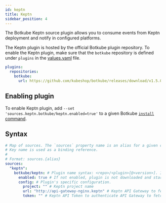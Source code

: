 ```yaml
---
id: keptn
title: Keptn
sidebar_position: 4
---
```


The Botkube Keptn source plugin allows you to consume events from Keptn deployment and notify in configured platforms.

The Keptn plugin is hosted by the official Botkube plugin repository. To enable the Keptn plugin, make sure that the `botkube` repository is defined under `plugins` in the [values.yaml](https://github.com/kubeshop/botkube/blob/main/helm/botkube/values.yaml) file.

```yaml
plugins:
  repositories:
    botkube:
      url: https://github.com/kubeshop/botkube/releases/download/v1.5.0/plugins-index.yaml
```

## Enabling plugin

To enable Keptn plugin, add `--set 'sources.keptn.botkube/keptn.enabled=true'` to a given Botkube [`install` command](../../cli/commands/botkube_install.md).

## Syntax

```yaml
# Map of sources. The `sources` property name is an alias for a given configuration.
# Key name is used as a binding reference.
#
# Format: sources.{alias}
sources:
  "keptn":
    botkube/keptn: # Plugin name syntax: <repo>/<plugin>[@<version>]. If version is not provided, the latest version from repository is used.
      enabled: true # If not enabled, plugin is not downloaded and started.
      config: # Plugin's specific configuration.
        project: "" # Keptn project name
        url: "http://api-gateway-nginx.keptn" # Keptn API Gateway to fetch events.
        token: "" # Keptn API Token to authenticate API Gateway to fetch events.
```
